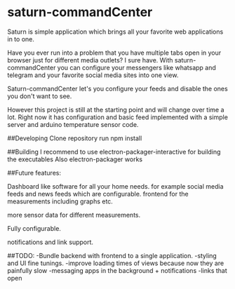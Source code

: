 # saturn-commandCenter

Saturn is simple application which brings all your favorite web applications in to one. 

Have you ever run into a problem that you have multiple tabs open in your browser just for different media outlets? I sure have.
With saturn-commandCenter you can configure your messengers like whatsapp and telegram and your favorite social media sites into one view.

Saturn-commandCenter let's you configure your feeds and disable the ones you don't want to see. 

However this project is still at the starting point and will change over time a lot. Right now it has configuration and basic feed implemented with a simple server and arduino temperature sensor code.

##Developing
Clone repository
run npm install 

##Building
I recommend to use electron-packager-interactive for building the executables
Also electron-packager works

##Future features:

Dashboard like software for all your home needs. for example social media feeds and news feeds which are configurable.
frontend for the measurements including graphs etc.

more sensor data for different measurements.

Fully configurable. 

notifications and link support. 

##TODO: 
-Bundle backend with frontend to a single application.
-styling and UI fine tunings.
-improve loading times of views because now they are painfully slow
-messaging apps in the background + notifications
-links that open
